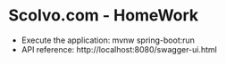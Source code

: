 # Scolvo.com - HomeWork
* Execute the application: mvnw spring-boot:run
* API reference: http://localhost:8080/swagger-ui.html